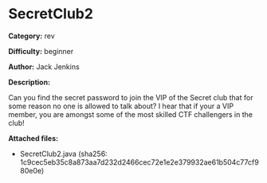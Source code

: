 # SecretClub2

**Category:** rev

**Difficulty:** beginner

**Author:** Jack Jenkins

**Description:**

Can you find the secret password to join the VIP of the Secret club that for some reason no one is allowed to talk about?
I hear that if your a VIP member, you are amongst some of the most skilled CTF challengers in the club!

**Attached files:**
- SecretClub2.java (sha256: 1c9cec5eb35c8a873aa7d232d2466cec72e1e2e379932ae61b504c77cf980e0e)
